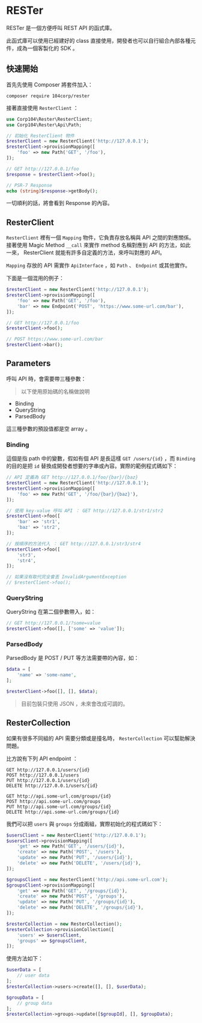 # RESTer

RESTer 是一個方便呼叫 REST API 的函式庫。

此函式庫可以使用已經建好的 class 直接使用，開發者也可以自行組合內部各種元件，成為一個客製化的 SDK 。

## 快速開始

首先先使用 Composer 將套件加入：

```
composer require 104corp/rester 
```

接著直接使用 `ResterClient` ：

```php
use Corp104\Rester\ResterClient;
use Corp104\Rester\Api\Path;

// 初始化 ResterClient 物件
$resterClient = new ResterClient('http://127.0.0.1');
$resterClient->provisionMapping([
    'foo' => new Path('GET', '/foo'),
]);

// GET http://127.0.0.1/foo
$response = $resterClient->foo();

// PSR-7 Response
echo (string)$response->getBody();
```

一切順利的話，將會看到 Response 的內容。

## ResterClient

`ResterClient` 裡有一個 `Mapping` 物件，它負責存放名稱與 API 之間的對應關係。接著使用 Magic Method `__call` 來實作 method 名稱對應到 API 的方法，如此一來， ResterClient 就能有許多自定義的方法，來呼叫對應的 API。

`Mapping` 存放的 API 需實作 `ApiInterface` ，如 `Path` 、 `Endpoint` 或其他實作。

下面是一個混用的例子：

```php
$resterClient = new ResterClient('http://127.0.0.1');
$resterClient->provisionMapping([
    'foo' => new Path('GET', '/foo'),
    'bar' => new Endpoint('POST', 'https://www.some-url.com/bar'),
]);

// GET http://127.0.0.1/foo
$resterClient->foo();

// POST https://www.some-url.com/bar
$resterClient->bar();
```

## Parameters

呼叫 API 時，會需要帶三種參數：

> 以下使用原始碼的名稱做說明

* Binding
* QueryString
* ParsedBody

這三種參數的預設值都是空 array 。

### Binding

這個是指 path 中的變數，假如有個 API 是長這樣 `GET /users/{id}` ，而 `Binding` 的目的是把 `id` 替換成開發者想要的字串或內容。實際的範例程式碼如下：

```php
// API 定義為 GET http://127.0.0.1/foo/{bar}/{baz}
$resterClient = new ResterClient('http://127.0.0.1');
$resterClient->provisionMapping([
    'foo' => new Path('GET', '/foo/{bar}/{baz}'),
]);

// 使用 key-value 呼叫 API ： GET http://127.0.0.1/str1/str2
$resterClient->foo([
    'bar' => 'str1',
    'baz' => 'str2',
]);

// 按順序的方法代入 ： GET http://127.0.0.1/str3/str4
$resterClient->foo([
    'str3',
    'str4',
]);

// 如果沒有取代完全會丟 InvalidArgumentException
// $resterClient->foo();
```

### QueryString

QueryString 在第二個參數帶入，如：

```php
// GET http://127.0.0.1/?some=value
$resterClient->foo([], ['some' => 'value']);
```

### ParsedBody

ParsedBody 是 POST / PUT 等方法需要帶的內容，如：

```php
$data = [
    'name' => 'some-name',
];

$resterClient->foo([], [], $data);
```

> 目前包裝只使用 JSON ，未來會改成可調的。

## ResterCollection

如果有很多不同組的 API 需要分類或是撞名時， `ResterCollection` 可以幫助解決問題。

比方說有下列 API endpoint ：

```
GET http://127.0.0.1/users/{id}
POST http://127.0.0.1/users
PUT http://127.0.0.1/users/{id}
DELETE http://127.0.0.1/users/{id}

GET http://api.some-url.com/groups/{id}
POST http://api.some-url.com/groups
PUT http://api.some-url.com/groups/{id}
DELETE http://api.some-url.com/groups/{id}
```

我們可以把 `users` 與 `groups` 分成兩組，實際初始化的程式碼如下：

```php
$usersClient = new ResterClient('http://127.0.0.1');
$usersClient->provisionMapping([
    'get' => new Path('GET', '/users/{id}'),
    'create' => new Path('POST', '/users'),
    'update' => new Path('PUT', '/users/{id}'),
    'delete' => new Path('DELETE', '/users/{id}'),
]);

$groupsClient = new ResterClient('http://api.some-url.com');
$groupsClient->provisionMapping([
    'get' => new Path('GET', '/groups/{id}'),
    'create' => new Path('POST', '/groups'),
    'update' => new Path('PUT', '/groups/{id}'),
    'delete' => new Path('DELETE', '/groups/{id}'),
]);

$resterCollection = new ResterCollection();
$resterCollection->provisionCollection([
    'users' => $usersClient,
    'groups' => $groupsClient,
]);
```

使用方法如下：

```php
$userData = [
    // user data
];
$resterCollection->users->create([], [], $userData);

$groupData = [
    // group data
];
$resterCollection->groups->update([$groupId], [], $groupData);
```
